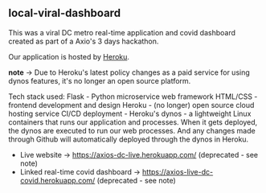 ## local-viral-dashboard
This was a viral DC metro real-time application and covid dashboard created as part of a Axio's 3 days hackathon.

Our application is hosted by [Heroku](https://www.heroku.com/). 

**note** -> Due to Heroku's latest policy changes as a paid service for using dynos features, it's no longer an open source platform.

Tech stack used: 
Flask - Python microservice web framework
HTML/CSS - frontend development and design
Heroku - (no longer) open source cloud hosting service
CI/CD deployment - Heroku's dynos - a lightweight Linux containers that runs our application and processes. When it gets deployed, the dynos are executed to run our web processes. And any changes made through Github will automatically deployed through the dynos in Heroku.

- Live website -> https://axios-dc-live.herokuapp.com/ (deprecated - see note)
- Linked real-time covid dashboard -> https://axios-live-dc-covid.herokuapp.com/ (deprecated - see note)
